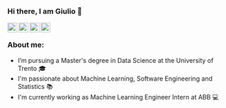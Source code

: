 ### Hi there, I am Giulio 👋

<a href="https://www.linkedin.com/in/giuliomattolin/">
  <img align="left" alt="Giulio Mattolin Linkdein" width="22px" src="https://cdn1.iconfinder.com/data/icons/logotypes/32/square-linkedin-512.png" />
</a>

<a href="https://github.com/giuliomattolin">
  <img align="left" alt="Giulio Mattolin Github" width="22px" src="https://cdn3.iconfinder.com/data/icons/social-rounded-2/72/GitHub-512.png" />
</a>

<a href="https://stackoverflow.com/users/9892738/giulio-mattolin">
  <img align="left" alt="Giulio Mattolin StackOverflow" width="22px" src="https://cdn0.iconfinder.com/data/icons/social-rounded/72/stackoverflow-512.png" />
</a>

<a href="https://instagram.com/giulio_mattolin/">
  <img align="left" alt="Giulio Mattolin Instagram" width="22px" src="https://cdn2.iconfinder.com/data/icons/social-media-applications/64/social_media_applications_3-instagram-512.png" />
</a>

<br/>

### About me:
- I’m pursuing a Master's degree in Data Science at the University of Trento 🎓
- I'm passionate about Machine Learning, Software Engineering and Statistics 📚
- I'm currently working as Machine Learning Engineer Intern at ABB 💻
